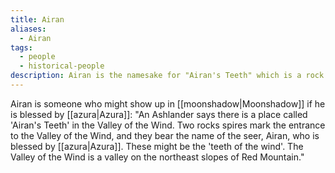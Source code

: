 ```yaml
---
title: Airan
aliases:
  - Airan
tags:
  - people
  - historical-people
description: Airan is the namesake for "Airan's Teeth" which is a rock formation found in the Valley of the Wind on Vvardenfell.
---
```

Airan is someone who might show up in [[moonshadow|Moonshadow]] if he is blessed by [[azura|Azura]]: "An Ashlander says there is a place called 'Airan's Teeth' in the Valley of the Wind. Two rocks spires mark the entrance to the Valley of the Wind, and they bear the name of the seer, Airan, who is blessed by [[azura|Azura]]. These might be the 'teeth of the wind'. The Valley of the Wind is a valley on the northeast slopes of Red Mountain."